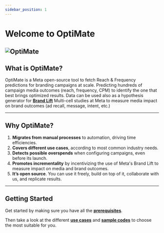 ```yaml
---
sidebar_position: 1
---
```


# Welcome to OptiMate
![OptiMate](\img\OptiMate-social-card.png)
---
## What is OptiMate?
OptiMate is a Meta open-source tool to fetch Reach & Frequency predictions for branding campaigns at scale. Predicting hundreds of campaign media outcomes (reach, frequency, CPM) to identify the one that best brings optimized results. Data can be used also as a hypothesis generator for **[Brand Lift](https://www.facebook.com/business/help/1693381447650068?id=546437386202686)** Multi-cell studies at Meta to measure media impact on brand outcomes (ad recall, message, intent, etc.)

---

## Why OptiMate?

1. **Migrates from manual processes** to automation, driving time efficiencies.
2. **Covers different use cases**, according to most common industry needs.​
3. **Detects possible overspends** when configuring campaigns, even before its launch.
4. **Promotes incrementality** by incentivizing the use of Meta's Brand Lift to measure impact on media and brand outcomes.​
5. **It’s open source**. You can use it freely, build on top of it, collaborate with us, and replicate results.  ​

---

## Getting Started

Get started by making sure you have all the **[prerequisites](https://github.com/fbsamples/OptiMate/blob/main/credentials/Guide%20Marketing%20API%20ENG%202021.pdf)**.

Then take a look at the different **[use cases](/docs/GettingStarted/Usage)** and **[sample codes](https://github.com/fbsamples/OptiMate/tree/main/codes)** to choose the most suitable for you.
